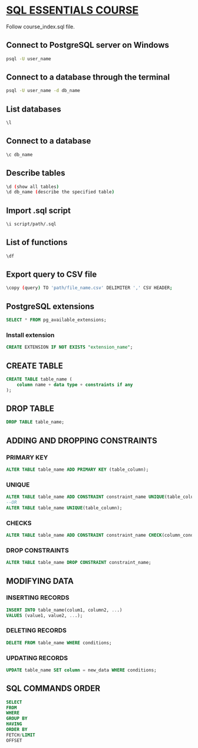 
# [SQL ESSENTIALS COURSE](https://www.amigoscode.com/courses/sql)

Follow course_index.sql file.

## Connect to PostgreSQL server on Windows
```bash
psql -U user_name
```

## Connect to a database through the terminal
```bash
psql -U user_name -d db_name 
```

## List databases
```bash
\l  
```

## Connect to a database
```bash
\c db_name 
```

## Describe tables
```bash
\d (show all tables)
\d db_name (describe the specified table) 
```

## Import .sql script
```bash
\i script/path/.sql 
```

## List of functions
```bash
\df
```

## Export query to CSV file
```bash
\copy (query) TO 'path/file_name.csv' DELIMITER ',' CSV HEADER; 
```

## PostgreSQL extensions
```sql
SELECT * FROM pg_available_extensions;
```
### Install extension
```sql
CREATE EXTENSION IF NOT EXISTS "extension_name";
```

##  CREATE TABLE
```sql
CREATE TABLE table_name (
    column name + data type + constraints if any
);
```
## DROP TABLE
```sql
DROP TABLE table_name;
```
## ADDING AND DROPPING CONSTRAINTS
### PRIMARY KEY
```sql
ALTER TABLE table_name ADD PRIMARY KEY (table_column);
```

### UNIQUE
```sql
ALTER TABLE table_name ADD CONSTRAINT constraint_name UNIQUE(table_column);
--OR
ALTER TABLE table_name UNIQUE(table_column);
```

### CHECKS
```sql
ALTER TABLE table_name ADD CONSTRAINT constraint_name CHECK(column_condition/s);
```

### DROP CONSTRAINTS
```sql
ALTER TABLE table_name DROP CONSTRAINT constraint_name; 
```
## MODIFYING DATA
### INSERTING RECORDS
```sql
INSERT INTO table_name(colum1, column2, ...)
VALUES (value1, value2, ...);
```

### DELETING RECORDS
```sql
DELETE FROM table_name WHERE conditions;
```

### UPDATING RECORDS
```sql
UPDATE table_name SET column = new_data WHERE conditions;
```

## SQL COMMANDS ORDER
```sql
SELECT 
FROM
WHERE
GROUP BY
HAVING
ORDER BY
FETCH/LIMIT
OFFSET
```
